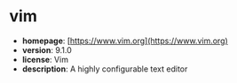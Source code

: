# vim

- **homepage**: [https://www.vim.org](https://www.vim.org)
- **version**: 9.1.0
- **license**: Vim
- **description**: A highly configurable text editor

